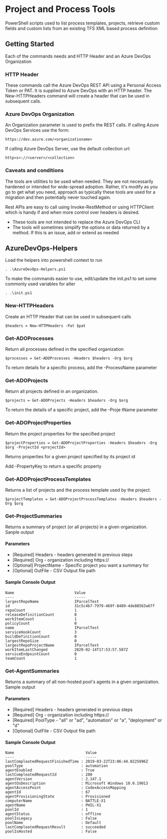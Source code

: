 # Project and Process Tools

PowerShell scripts used to list process templates, projects, retrieve custom fields and custom lists from an existing TFS XML based process definition

## Getting Started

Each of the commands needs and HTTP Header and an Azure DevOps Organization

### HTTP Header
These commands call the Azure DevOps REST API using a Personal Access Token or PAT. It is supplied to Azure DevOps with an HTTP header. The New-HTTPHeaders command will create a header that can be used in subsequent calls.

### Azure DevOps Organization
An Organization parameter is used to prefix the REST calls. If calling Azure DevOps Services use the form:

```
https://dev.azure.com/<organizationame>
```

If calling Azure DevOps Server, use the default collection url:

```
http<s>://<server>/<collection>
```

### Caveats and conditions

The tools are utilities to be used when needed. They are not necessarily hardened or intended for wide-spread adoption. Rather, it's modify as you go to get what you need, approach as typically these tools are used for a migration and then potentially never touched again.

Rest APIs are easy to call using Invoke-RestMethod or using HTTPClient which is handy if and when more control over headers is desired.


- These tools are not intended to replace the Azure DevOps CLI
- The tools will sometimes simplify the options or data returned by a method. If this is an issue, add or extend as needed

## AzureDevOps-Helpers

Load the helpers into powershell context to run

```
. .\AzureDevOps-Helpers.ps1
```

To make the commands easier to use, edit/update the init.ps1 to set some commonly used variables for alter

```
. .\init.ps1
```

### New-HTTPHeaders
Create an HTTP Header that can be used in subsequent calls

```
$headers = New-HTTPHeaders -Pat $pat
```

### Get-ADOProcesses

Return all processes defined in the specified organization

```
$processes = Get-ADOProcesses -Headers $headers -Org $org 
```

To return details for a specific process, add the -ProcessName parameter

### Get-ADOProjects

Return all projects defined in an organization.

```
$projects = Get-ADOProjects -Headers $headers -Org $org 
```

To return the details of a specific project, add the -Proje tName parameter

### Get-ADOProjectProperties

Return the project properties for the specified project

```
$projectProperties = Get-ADOProjectProperties -Headers $headers -Org $org -ProjectId <projectId> 
```

Returns properties for a given project specified by its project id

Add -PropertyKey to return a specific property

### Get-ADOProjectProcessTemplates
Returns a list of projects and the process template used by the project.

```
$projectTemplates = Get-ADOProjectProcessTemplates -Headers $headers -Org $org
```

### Get-ProjectSummaries 
Returns a summary of project (or all projects) in a given organization. Sanple output
#### Parameters
 - [Required] Headers - headers generated in previous steps
 - [Required] Org - organization including https://
 - [Optional] ProjectName - Specific project you want a summary for
 - [Optional] OutFile - CSV Output file path

#### Sample Console Output
```
Name                           Value
----                           -----
largestRepoName                IParcelTest
id                             31c5c4b7-7979-469f-8489-4de88563a67f
repoCount                      1
releaseDefinitionCount         0
workItemCount                  1
policyCount                    0
name                           IParcelTest
serviceHookCount               3
buildDefinitionCount           0
largestRepoSize                0
largestRepoProjectName         IParcelTest
workItemLastChanged            2020-02-14T17:53:57.587Z
serviceEndpointCount           0
teamCount                      1
```

### Get-AgentSummaries

Returns a summary of all non-hosted pool's agents in a given organization. Sample output

#### Parameters

- [Required] Headers - headers generated in previous steps
- [Required] Org - organization including https://
- [Required] PoolType - "all" or "ad", "automation" or "a", "deployment" or "d"
- [Optional] OutFile - CSV Output file path

#### Sample Console Output

```
Name                                Value
----                                -----
lastCompleatedRequestFinishedTime : 2019-03-22T23:06:44.0225896Z
poolType                          : automation
agentEnabled                      : True
lastCompleatedRequestId           : 280
agentVersion                      : 2.147.1
agentOsDescription                : Microsoft Windows 10.0.19013
agentAccessPoint                  : CodexAccessMapping
agentId                           : 67
agentProvisioningState            : Provisioned
computerName                      : BATTLE-X1
agentName                         : PHIL-X1
poolId                            : 1
agentStatus                       : offline
poolIsLegacy                      : False
poolName                          : Default
lastCompleatedRequestResult       : succeeded
poolIsHosted                      : False
```
